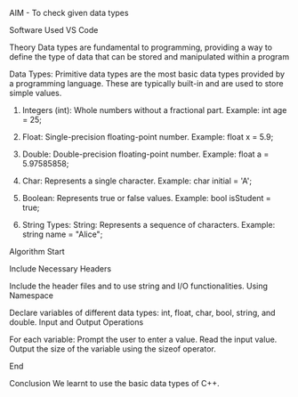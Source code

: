 AIM -
To check given data types

Software Used
VS Code

Theory
Data types are fundamental to programming, providing a way to define the type of data that can be stored and manipulated within a program

Data Types:
Primitive data types are the most basic data types provided by a programming language. These are typically built-in and are used to store simple values.

1. Integers (int): Whole numbers without a fractional part.
Example: int age = 25;

2. Float: Single-precision floating-point number.
Example: float x = 5.9;

3. Double: Double-precision floating-point number.
Example: float a = 5.97585858;

4. Char: Represents a single character.
Example: char initial = 'A';

5. Boolean: Represents true or false values.
Example: bool isStudent = true;

6. String Types:
String: Represents a sequence of characters. Example: string name = "Alice";

Algorithm
Start

Include Necessary Headers

Include the header files and to use string and I/O functionalities. Using Namespace

Declare variables of different data types: int, float, char, bool, string, and double. Input and Output Operations

For each variable: Prompt the user to enter a value. Read the input value. Output the size of the variable using the sizeof operator.

End

Conclusion
We learnt to use the basic data types of C++.
